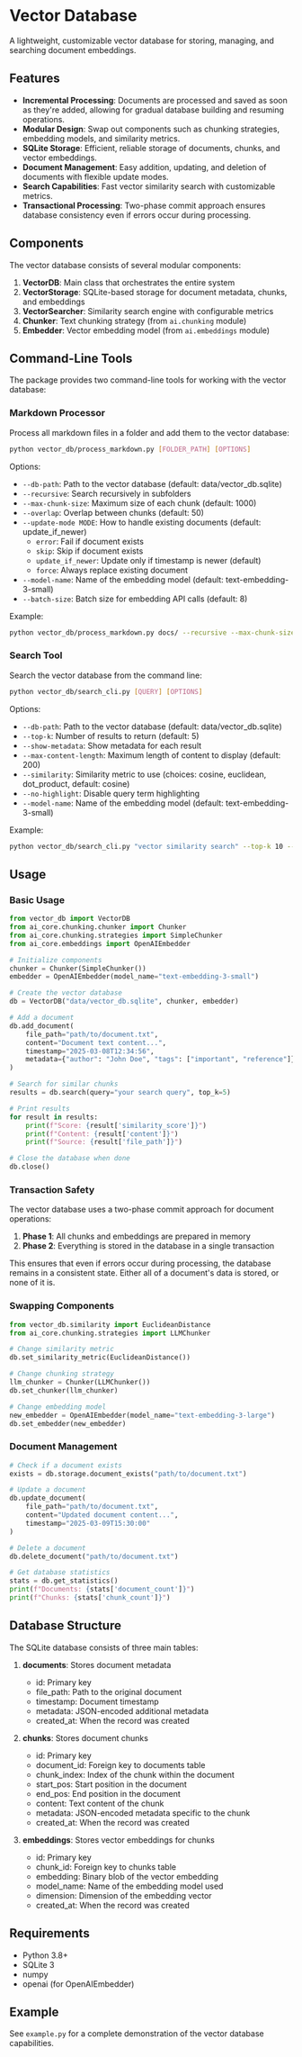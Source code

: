 # Vector Database

A lightweight, customizable vector database for storing, managing, and searching document embeddings.

## Features

- **Incremental Processing**: Documents are processed and saved as soon as they're added, allowing for gradual database building and resuming operations.
- **Modular Design**: Swap out components such as chunking strategies, embedding models, and similarity metrics.
- **SQLite Storage**: Efficient, reliable storage of documents, chunks, and vector embeddings.
- **Document Management**: Easy addition, updating, and deletion of documents with flexible update modes.
- **Search Capabilities**: Fast vector similarity search with customizable metrics.
- **Transactional Processing**: Two-phase commit approach ensures database consistency even if errors occur during processing.

## Components

The vector database consists of several modular components:

1. **VectorDB**: Main class that orchestrates the entire system
2. **VectorStorage**: SQLite-based storage for document metadata, chunks, and embeddings
3. **VectorSearcher**: Similarity search engine with configurable metrics
4. **Chunker**: Text chunking strategy (from `ai.chunking` module)
5. **Embedder**: Vector embedding model (from `ai.embeddings` module)

## Command-Line Tools

The package provides two command-line tools for working with the vector database:

### Markdown Processor

Process all markdown files in a folder and add them to the vector database:

```bash
python vector_db/process_markdown.py [FOLDER_PATH] [OPTIONS]
```

Options:
- `--db-path`: Path to the vector database (default: data/vector_db.sqlite)
- `--recursive`: Search recursively in subfolders
- `--max-chunk-size`: Maximum size of each chunk (default: 1000)
- `--overlap`: Overlap between chunks (default: 50)
- `--update-mode MODE`: How to handle existing documents (default: update_if_newer)
  - `error`: Fail if document exists
  - `skip`: Skip if document exists
  - `update_if_newer`: Update only if timestamp is newer (default)
  - `force`: Always replace existing document
- `--model-name`: Name of the embedding model (default: text-embedding-3-small)
- `--batch-size`: Batch size for embedding API calls (default: 8)

Example:
```bash
python vector_db/process_markdown.py docs/ --recursive --max-chunk-size 800 --db-path my_vector_db.sqlite
```

### Search Tool

Search the vector database from the command line:

```bash
python vector_db/search_cli.py [QUERY] [OPTIONS]
```

Options:
- `--db-path`: Path to the vector database (default: data/vector_db.sqlite)
- `--top-k`: Number of results to return (default: 5)
- `--show-metadata`: Show metadata for each result
- `--max-content-length`: Maximum length of content to display (default: 200)
- `--similarity`: Similarity metric to use (choices: cosine, euclidean, dot_product, default: cosine)
- `--no-highlight`: Disable query term highlighting
- `--model-name`: Name of the embedding model (default: text-embedding-3-small)

Example:
```bash
python vector_db/search_cli.py "vector similarity search" --top-k 10 --show-metadata --similarity euclidean
```

## Usage

### Basic Usage

```python
from vector_db import VectorDB
from ai_core.chunking.chunker import Chunker
from ai_core.chunking.strategies import SimpleChunker
from ai_core.embeddings import OpenAIEmbedder

# Initialize components
chunker = Chunker(SimpleChunker())
embedder = OpenAIEmbedder(model_name="text-embedding-3-small")

# Create the vector database
db = VectorDB("data/vector_db.sqlite", chunker, embedder)

# Add a document
db.add_document(
    file_path="path/to/document.txt",
    content="Document text content...",
    timestamp="2025-03-08T12:34:56",
    metadata={"author": "John Doe", "tags": ["important", "reference"]}
)

# Search for similar chunks
results = db.search(query="your search query", top_k=5)

# Print results
for result in results:
    print(f"Score: {result['similarity_score']}")
    print(f"Content: {result['content']}")
    print(f"Source: {result['file_path']}")

# Close the database when done
db.close()
```

### Transaction Safety

The vector database uses a two-phase commit approach for document operations:

1. **Phase 1**: All chunks and embeddings are prepared in memory
2. **Phase 2**: Everything is stored in the database in a single transaction

This ensures that even if errors occur during processing, the database remains in a consistent state. Either all of a document's data is stored, or none of it is.

### Swapping Components

```python
from vector_db.similarity import EuclideanDistance
from ai_core.chunking.strategies import LLMChunker

# Change similarity metric
db.set_similarity_metric(EuclideanDistance())

# Change chunking strategy
llm_chunker = Chunker(LLMChunker())
db.set_chunker(llm_chunker)

# Change embedding model
new_embedder = OpenAIEmbedder(model_name="text-embedding-3-large")
db.set_embedder(new_embedder)
```

### Document Management

```python
# Check if a document exists
exists = db.storage.document_exists("path/to/document.txt")

# Update a document
db.update_document(
    file_path="path/to/document.txt",
    content="Updated document content...",
    timestamp="2025-03-09T15:30:00"
)

# Delete a document
db.delete_document("path/to/document.txt")

# Get database statistics
stats = db.get_statistics()
print(f"Documents: {stats['document_count']}")
print(f"Chunks: {stats['chunk_count']}")
```

## Database Structure

The SQLite database consists of three main tables:

1. **documents**: Stores document metadata
   - id: Primary key
   - file_path: Path to the original document
   - timestamp: Document timestamp
   - metadata: JSON-encoded additional metadata
   - created_at: When the record was created

2. **chunks**: Stores document chunks
   - id: Primary key
   - document_id: Foreign key to documents table
   - chunk_index: Index of the chunk within the document
   - start_pos: Start position in the document
   - end_pos: End position in the document
   - content: Text content of the chunk
   - metadata: JSON-encoded metadata specific to the chunk
   - created_at: When the record was created

3. **embeddings**: Stores vector embeddings for chunks
   - id: Primary key
   - chunk_id: Foreign key to chunks table
   - embedding: Binary blob of the vector embedding
   - model_name: Name of the embedding model used
   - dimension: Dimension of the embedding vector
   - created_at: When the record was created

## Requirements

- Python 3.8+
- SQLite 3
- numpy
- openai (for OpenAIEmbedder)

## Example

See `example.py` for a complete demonstration of the vector database capabilities. 